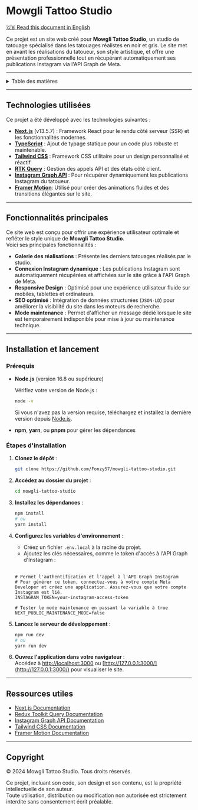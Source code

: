 # Mowgli Tattoo Studio

[🇬🇧 Read this document in English](./README.md)

Ce projet est un site web créé pour **Mowgli Tattoo Studio**, un studio de tatouage spécialisé dans les tatouages réalistes en noir et gris. Le site met en avant les réalisations du tatoueur, son style artistique, et offre une présentation professionnelle tout en récupérant automatiquement ses publications Instagram via l'API Graph de Meta.

---

<details>
<summary>Table des matières</summary>

- [Technologies utilisées](#technologies-utilisées)
- [Fonctionnalités principales](#fonctionnalités-principales)
- [Installation et lancement](#installation-et-lancement)
  - [Prérequis](#prérequis)
  - [Étapes d'installation](#étapes-dinstallation)
- [Ressources utiles](#ressources-utiles)
- [Copyright](#copyright)
</details>

---

## Technologies utilisées

Ce projet a été développé avec les technologies suivantes :

- **[Next.js](https://nextjs.org/)** (v13.5.7) : Framework React pour le rendu côté serveur (SSR) et les fonctionnalités modernes.
- **[TypeScript](https://www.typescriptlang.org/)** : Ajout de typage statique pour un code plus robuste et maintenable.
- **[Tailwind CSS](https://tailwindcss.com/)** : Framework CSS utilitaire pour un design personnalisé et réactif.
- **[RTK Query](https://redux-toolkit.js.org/introduction/getting-started)** : Gestion des appels API et des états côté client.
- **[Instagram Graph API](https://developers.facebook.com/docs/instagram-platform/instagram-api-with-instagram-login)** : Pour récupérer dynamiquement les publications Instagram du tatoueur.
- **[Framer Motion](https://motion.dev/docs)**: Utilisé pour créer des animations fluides et des transitions élégantes sur le site.

---

## Fonctionnalités principales

Ce site web est conçu pour offrir une expérience utilisateur optimale et refléter le style unique de **Mowgli Tattoo Studio**.  
Voici ses principales fonctionnalités :

- **Galerie des réalisations** : Présente les derniers tatouages réalisés par le studio.
- **Connexion Instagram dynamique** : Les publications Instagram sont automatiquement récupérées et affichées sur le site grâce à l'API Graph de Meta.
- **Responsive Design** : Optimisé pour une expérience utilisateur fluide sur mobiles, tablettes et ordinateurs.
- **SEO optimisé** : Intégration de données structurées (`JSON-LD`) pour améliorer la visibilité du site dans les moteurs de recherche.
- **Mode maintenance** : Permet d'afficher un message dédié lorsque le site est temporairement indisponible pour mise à jour ou maintenance technique.

---

## Installation et lancement

### Prérequis

- **Node.js** (version 16.8 ou supérieure)

  Vérifiez votre version de Node.js :

  ```bash
  node -v
  ```

  Si vous n'avez pas la version requise, téléchargez et installez la dernière version depuis [Node.js](https://nodejs.org/).

- **npm**, **yarn**, ou **pnpm** pour gérer les dépendances

### Étapes d'installation

1. **Clonez le dépôt** :

   ```bash
   git clone https://github.com/Fonzy57/mowgli-tattoo-studio.git
   ```

2. **Accédez au dossier du projet** :

   ```bash
   cd mowgli-tattoo-studio
   ```

3. **Installez les dépendances** :

   ```bash
   npm install
   # ou
   yarn install
   ```

4. **Configurez les variables d'environnement** :

   - Créez un fichier `.env.local` à la racine du projet.
   - Ajoutez les clés nécessaires, comme le token d'accès à l'API Graph d'Instagram :
     <br>
     <br>

   ```env
   # Permet l'authentification et l'appel à l'API Graph Instagram
   # Pour générer ce token, connectez-vous à votre compte Meta Developer et créez une application. Assurez-vous que votre compte Instagram est lié.
   INSTAGRAM_TOKEN=your-instagram-access-token

   # Tester le mode maintenance en passant la variable à true
   NEXT_PUBLIC_MAINTENANCE_MODE=false

   ```

5. **Lancez le serveur de développement** :

   ```bash
   npm run dev
   # ou
   yarn run dev
   ```

6. **Ouvrez l'application dans votre navigateur** :  
   Accédez à [http://localhost:3000](http://localhost:3000) ou [http://127.0.0.1:3000/](http://127.0.0.1:3000/) pour visualiser le site.

---

## Ressources utiles

- [Next.js Documentation](https://nextjs.org/docs/13/getting-started)
- [Redux Toolkit Query Documentation](https://redux-toolkit.js.org/rtk-query/overview)
- [Instagram Graph API Documentation](https://developers.facebook.com/docs/instagram-platform/instagram-api-with-instagram-login)
- [Tailwind CSS Documentation](https://tailwindcss.com/docs/installation)
- [Framer Motion Documentation](https://motion.dev/docs)

---

## Copyright

© 2024 Mowgli Tattoo Studio. Tous droits réservés.

Ce projet, incluant son code, son design et son contenu, est la propriété intellectuelle de son auteur.  
Toute utilisation, distribution ou modification non autorisée est strictement interdite sans consentement écrit préalable.
